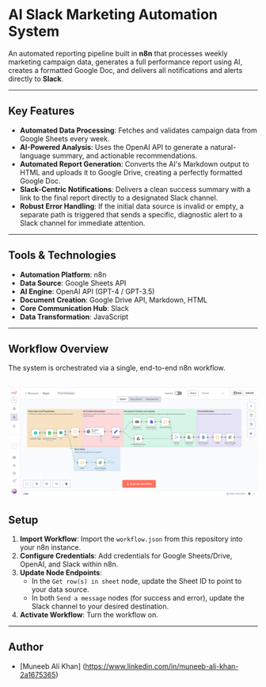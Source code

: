 # AI Slack Marketing Automation System

An automated reporting pipeline built in **n8n** that processes weekly marketing campaign data, generates a full performance report using AI, creates a formatted Google Doc, and delivers all notifications and alerts directly to **Slack**.

---

## Key Features

*   **Automated Data Processing**: Fetches and validates campaign data from Google Sheets every week.
*   **AI-Powered Analysis**: Uses the OpenAI API to generate a natural-language summary, and actionable recommendations.
*   **Automated Report Generation**: Converts the AI's Markdown output to HTML and uploads it to Google Drive, creating a perfectly formatted Google Doc.
*   **Slack-Centric Notifications**: Delivers a clean success summary with a link to the final report directly to a designated Slack channel.
*   **Robust Error Handling**: If the initial data source is invalid or empty, a separate path is triggered that sends a specific, diagnostic alert to a Slack channel for immediate attention.

---

## Tools & Technologies
*   **Automation Platform**: n8n
*   **Data Source**: Google Sheets API
*   **AI Engine**: OpenAI API (GPT-4 / GPT-3.5)
*   **Document Creation**: Google Drive API, Markdown, HTML
*   **Core Communication Hub**: Slack 
*   **Data Transformation**: JavaScript

---

## Workflow Overview

The system is orchestrated via a single, end-to-end n8n workflow.

![Workflow Diagram](https://github.com/Muneeb20019/n8n-Slack-Marketing-Automation/blob/main/n8n-slack%20workflow.png?raw=true)
---

## Setup

1.  **Import Workflow**: Import the `workflow.json` from this repository into your n8n instance.
2.  **Configure Credentials**: Add credentials for Google Sheets/Drive, OpenAI, and Slack within n8n.
3.  **Update Node Endpoints**:
    *   In the `Get row(s) in sheet` node, update the Sheet ID to point to your data source.
    *   In both `Send a message` nodes (for success and error), update the Slack channel to your desired destination.
4.  **Activate Workflow**: Turn the workflow on.

   ---
## Author

- [Muneeb Ali Khan] (https://www.linkedin.com/in/muneeb-ali-khan-2a1675365)
